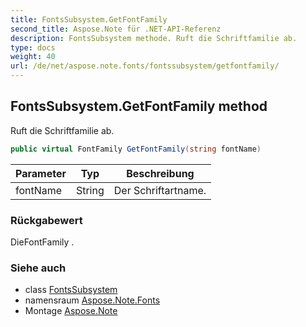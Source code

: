 ```yaml
---
title: FontsSubsystem.GetFontFamily
second_title: Aspose.Note für .NET-API-Referenz
description: FontsSubsystem methode. Ruft die Schriftfamilie ab.
type: docs
weight: 40
url: /de/net/aspose.note.fonts/fontssubsystem/getfontfamily/
---
```

## FontsSubsystem.GetFontFamily method

Ruft die Schriftfamilie ab.

```csharp
public virtual FontFamily GetFontFamily(string fontName)
```

| Parameter | Typ | Beschreibung |
| --- | --- | --- |
| fontName | String | Der Schriftartname. |

### Rückgabewert

DieFontFamily .

### Siehe auch

* class [FontsSubsystem](../)
* namensraum [Aspose.Note.Fonts](../../fontssubsystem/)
* Montage [Aspose.Note](../../../)


